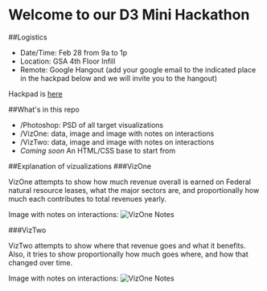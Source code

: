 Welcome to our D3 Mini Hackathon
===========

##Logistics

+ Date/Time: Feb 28 from 9a to 1p
+ Location: GSA 4th Floor Infill
+ Remote: Google Hangout (add your google email to the indicated place in the hackpad below and we will invite you to the hangout)

Hackpad is [here](https://hackpad.com/D3-Minihack-sx99prAn1Q7)

##What's in this repo
+ /Photoshop: PSD of all target visualizations
+ /VizOne: data, image and image with notes on interactions
+ /VizTwo: data, image and image with notes on interactions
+ *Coming soon* An HTML/CSS base to start from

##Explanation of vizualizations
###VizOne

VizOne attempts to show how much revenue overall is earned on Federal natural resource leases, what the major sectors are, and proportionally how much each contributes to total revenues yearly.

Image with notes on interactions:
![VizOne Notes](https://raw.github.com/meiqimichelle/d3-minihack/master/VizOne/sector_overview_notes.png)

###VizTwo

VizTwo attempts to show where that revenue goes and what it benefits. Also, it tries to show proportionally how much goes where, and how that changed over time.

Image with notes on interactions:
![VizOne Notes](https://github.com/meiqimichelle/d3-minihack/blob/master/VizTwo/where_do_revenues_go_notes.png)
